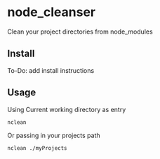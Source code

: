 # node_cleanser

Clean your project directories from node_modules

## Install

To-Do: add install instructions

## Usage

Using Current working directory as entry

`nclean`

Or passing in your projects path

`nclean ./myProjects`